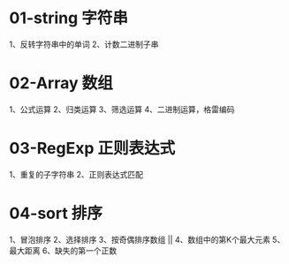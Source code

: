 # 01-string 字符串
1、反转字符串中的单词
2、计数二进制子串

# 02-Array 数组

1、公式运算
2、归类运算
3、筛选运算
4、二进制运算，格雷编码

# 03-RegExp 正则表达式
1、重复的子字符串
2、正则表达式匹配

# 04-sort 排序
1、冒泡排序
2、选择排序
3、按奇偶排序数组 ||
4、数组中的第K个最大元素
5、最大距离
6、缺失的第一个正数